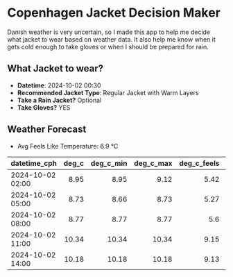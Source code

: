 
# Copenhagen Jacket Decision Maker

Danish weather is very uncertain, so I made this app to help me decide what jacket to wear based on weather data. 
It also help me know when it gets cold enough to take gloves or when I should be prepared for rain.

## What Jacket to wear?

- **Datetime**: 2024-10-02 00:30
- **Recommended Jacket Type**: Regular Jacket with Warm Layers
- **Take a Rain Jacket?** Optional
- **Take Gloves?** YES

## Weather Forecast
- Avg Feels Like Temperature: 6.9 °C

| datetime_cph     |   deg_c |   deg_c_min |   deg_c_max |   deg_c_feels | weather   | wind   | rain   |
|:-----------------|--------:|------------:|------------:|--------------:|:----------|:-------|:-------|
| 2024-10-02 02:00 |    8.95 |        8.95 |        9.12 |          5.42 | Clouds    | High   | None   |
| 2024-10-02 05:00 |    8.73 |        8.66 |        8.73 |          5.27 | Clouds    | High   | None   |
| 2024-10-02 08:00 |    8.77 |        8.77 |        8.77 |          5.6  | Clouds    | Medium | None   |
| 2024-10-02 11:00 |   10.34 |       10.34 |       10.34 |          9.15 | Clouds    | Medium | None   |
| 2024-10-02 14:00 |   10.18 |       10.18 |       10.18 |          9.13 | Rain      | Medium | Low    |
        
